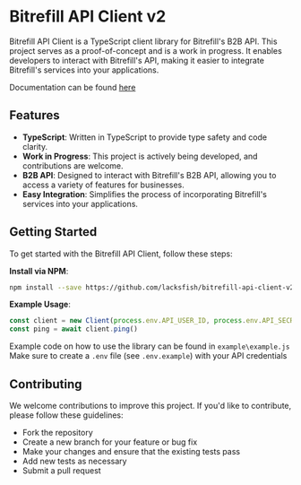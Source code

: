 # Bitrefill API Client v2

Bitrefill API Client is a TypeScript client library for Bitrefill's B2B API. This project serves as a proof-of-concept and is a work in progress. It enables developers to interact with Bitrefill's API, making it easier to integrate Bitrefill's services into your applications.

Documentation can be found [here](https://api-bitrefill.com/api-docs/)

## Features

- **TypeScript**: Written in TypeScript to provide type safety and code clarity.
- **Work in Progress**: This project is actively being developed, and contributions are welcome.
- **B2B API**: Designed to interact with Bitrefill's B2B API, allowing you to access a variety of features for businesses.
- **Easy Integration**: Simplifies the process of incorporating Bitrefill's services into your applications.

## Getting Started

To get started with the Bitrefill API Client, follow these steps:

**Install via NPM**:

   ```bash
npm install --save https://github.com/lacksfish/bitrefill-api-client-v2/tarball/master
   ```

**Example Usage**:

   ```javascript
const client = new Client(process.env.API_USER_ID, process.env.API_SECRET_KEY)
const ping = await client.ping()
   ```

   Example code on how to use the library can be found in `example\example.js`
   Make sure to create a `.env` file (see `.env.example`) with your API credentials

## Contributing

We welcome contributions to improve this project. If you'd like to contribute, please follow these guidelines:

* Fork the repository
* Create a new branch for your feature or bug fix
* Make your changes and ensure that the existing tests pass
* Add new tests as necessary
* Submit a pull request
